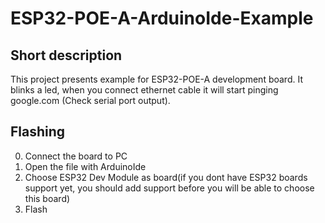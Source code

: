 <!-- Short description -->
# ESP32-POE-A-ArduinoIde-Example
## Short description
This project presents example for ESP32-POE-A development board. It blinks a led, when you connect ethernet cable it will start pinging google.com (Check serial port output).

## Flashing 
0. Connect the board to PC
1. Open the file with ArduinoIde
2. Choose ESP32 Dev Module as board(if you dont have ESP32 boards support yet, you should add support before you will be able to choose this board)
3. Flash
